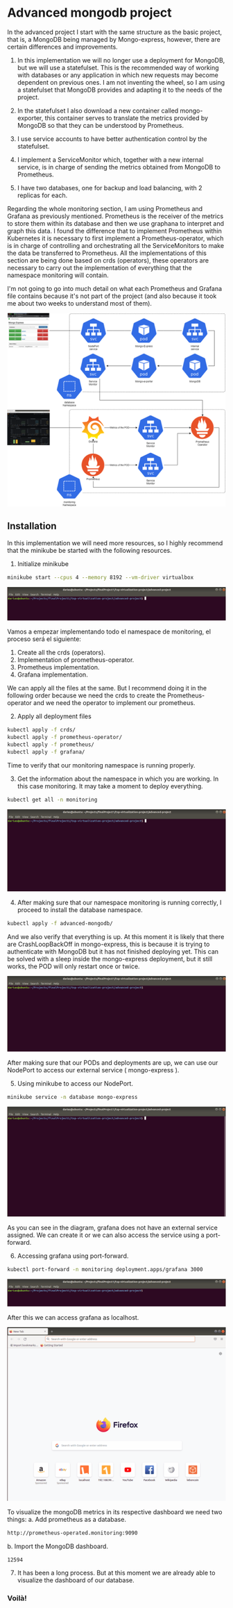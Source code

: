 # Advanced mongodb project
In the advanced project I start with the same structure as the basic project, that is, a MongoDB being managed by Mongo-express, however, there are certain differences and improvements.

1. In this implementation we will no longer use a deployment for MongoDB, but we will use a statefulset. This is the recommended way of working with databases or any application in which new requests may become dependent on previous ones. I am not inventing the wheel, so I am using a statefulset that MongoDB provides and adapting it to the needs of the project.

2. In the statefulset I also download a new container called mongo-exporter, this container serves to translate the metrics provided by MongoDB so that they can be understood by Prometheus.

3. I use service accounts to have better authentication control by the statefulset.

4. I implement a ServiceMonitor which, together with a new internal service, is in charge of sending the metrics obtained from MongoDB to Prometheus.

5. I have two databases, one for backup and load balancing, with 2 replicas for each.

Regarding the whole monitoring section, I am using Prometheus and Grafana as previously mentioned.
Prometheus is the receiver of the metrics to store them within its database and then we use graphana to interpret and graph this data. I found the difference that to implement Prometheus within Kubernetes it is necessary to first implement a Prometheus-operator, which is in charge of controlling and orchestrating all the ServiceMonitors to make the data be transferred to Prometheus. All the implementations of this section are being done based on crds (operators), these operators are necessary to carry out the implementation of everything that the namespace monitoring will contain.

I'm not going to go into much detail on what each Prometheus and Grafana file contains because it's not part of the project (and also because it took me about two weeks to understand most of them).

<p align="center">
<img src=assets/advanced-project-diagram.png =50x50>
</p>

## Installation
In this implementation we will need more resources, so I highly recommend that the minikube be started with the following resources.

1. Initialize minikube
```bash
minikube start --cpus 4 --memory 8192 --vm-driver virtualbox
```
![](assets/minikube-start.gif)

Vamos a empezar implementando todo el namespace de monitoring, el proceso será el siguiente:

1. Create all the crds (operators).
2. Implementation of prometheus-operator.
3. Prometheus implementation.
4. Grafana implementation.

We can apply all the files at the same. But I recommend doing it in the following order because we need the crds to create the Prometheus-operator and we need the operator to implement our prometheus.

2. Apply all deployment files
```bash
kubectl apply -f crds/
kubectl apply -f prometheus-operator/
kubectl apply -f prometheus/
kubectl apply -f grafana/
```

Time to verify that our monitoring namespace is running properly.

3. Get the information about the namespace in which you are working. In this case monitoring. It may take a moment to deploy everything.

```bash
kubectl get all -n monitoring
```

![](assets/kubectl-getall-monitoring.gif)

4. After making sure that our namespace monitoring is running correctly, I proceed to install the database namespace.

```bash
kubectl apply -f advanced-mongodb/
```
And we also verify that everything is up. At this moment it is likely that there are CrashLoopBackOff in mongo-express, this is because it is trying to authenticate with MongoDB but it has not finished deploying yet. This can be solved with a sleep inside the mongo-express deployment, but it still works, the POD will only restart once or twice.

![](assets/kubectl-getall-database.gif)

After making sure that our PODs and deployments are up, we can use our NodePort to access our external service ( mongo-express ).

5. Using minikube to access our NodePort.

```bash
minikube service -n database mongo-express
```
![](assets/minikube-service-mongoexpress.gif)

As you can see in the diagram, grafana does not have an external service assigned. We can create it or we can also access the service using a port-forward.

6. Accessing grafana using port-forward.

```bash
kubectl port-forward -n monitoring deployment.apps/grafana 3000
```
![](assets/kubectl-portforward.gif)

After this we can access grafana as localhost.

![](assets/grafana-login.gif)

To visualize the mongoDB metrics in its respective dashboard we need two things:
a. Add prometheus as a database.

```bash
http://prometheus-operated.monitoring:9090
```

b. Import the MongoDB dashboard.
```bash
12594 
```
7. It has been a long process. But at this moment we are already able to visualize the dashboard of our database.



### Voilà!